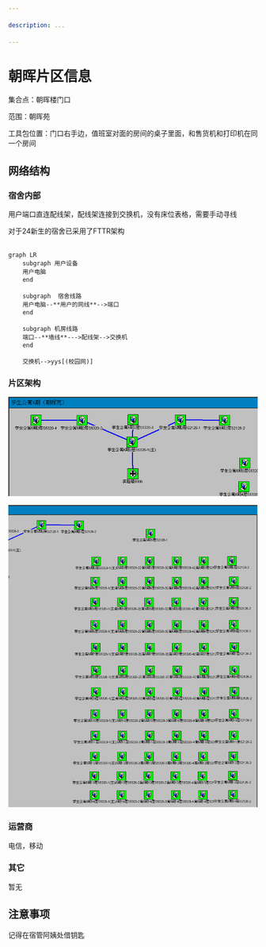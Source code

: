 ```yaml
---

description: ...

---
```


# 朝晖片区信息

集合点：朝晖楼门口

范围：朝晖苑

工具包位置：门口右手边，值班室对面的房间的桌子里面，和售货机和打印机在同一个房间
## 网络结构
### 宿舍内部
用户端口直连配线架，配线架连接到交换机，没有床位表格，需要手动寻线

对于24新生的宿舍已采用了FTTR架构
```mermaid 宿舍网络结构

graph LR
    subgraph 用户设备
    用户电脑
    end
    
    subgraph  宿舍线路 
    用户电脑--**用户的网线**-->端口
    end
    
    subgraph 机房线路
    端口--**墙线**--->配线架-->交换机
    end
    
    交换机-->yys[(校园网)]

```

### 片区架构

![图片](/img/wiki/网络结构/朝晖苑1.PNG)

![图片](/img/wiki/网络结构/朝晖苑2.PNG)

### 运营商
电信，移动
### 其它
暂无
## 注意事项
记得在宿管阿姨处借钥匙
